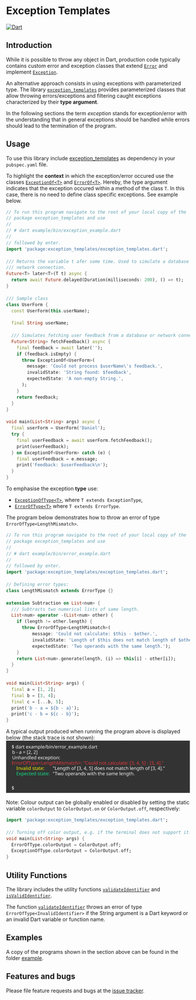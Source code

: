 # Exception Templates

[![Dart](https://github.com/simphotonics/exception_templates/actions/workflows/dart.yml/badge.svg)](https://github.com/simphotonics/exception_templates/actions/workflows/dart.yml)


## Introduction

While it is possible to throw any object in Dart, production code typically contains
custom error and exception classes that
extend [`Error`][Error] and implement [`Exception`][Exception].

An alternative approach consists in using exceptions with parameterized type.
The library [`exception_templates`][exception_templates] provides
parameterized classes that allow throwing errors/exceptions and filtering caught exceptions characterized
by their **type argument**.

In the following sections the term *exception* stands for exception/error
with the understanding that in general exceptions should be handled while errors should lead to the
termination of the program.



## Usage
To use this library include [exception_templates] as dependency in your `pubspec.yaml` file.

To highlight the **context** in which the exception/error occured use the classes
[`ExceptionOf<T>`][ExceptionOf<T>] and [`ErrorOf<T>`][ErrorOf<T>].
Hereby, the type argument indicates that the exception occured within a method of the class `T`.
In this case, there is no need to define class specific exceptions. See example below.

```Dart
// To run this program navigate to the root of your local copy of the
// package exception_templates and use
//
// # dart example/bin/exception_example.dart
//
// followed by enter.
import 'package:exception_templates/exception_templates.dart';

/// Returns the variable t afer some time. Used to simulate a database or
/// network connection.
Future<T> later<T>(T t) async {
  return await Future.delayed(Duration(milliseconds: 200), () => t);
}

/// Sample class
class UserForm {
  const UserForm(this.userName);

  final String userName;

  /// Simulates fetching user feedback from a database or network connection.
  Future<String> fetchFeedback() async {
    final feedback = await later('');
    if (feedback.isEmpty) {
      throw ExceptionOf<UserForm>(
        message: 'Could not process $userName\'s feedback.',
        invalidState: 'String found: $feedback',
        expectedState: 'A non-empty String.',
      );
    }
    return feedback;
  }
}

void main(List<String> args) async {
  final userForm = UserForm('Daniel');
  try {
    final userFeedback = await userForm.fetchFeedback();
    print(userFeedback);
  } on ExceptionOf<UserForm> catch (e) {
    final userFeedback = e.message;
    print('Feedback: $userFeedback\n');
  }
}

```

To emphasise the exception **type** use:
* [`ExceptionOfType<T>`][ExceptionOfType<T>], where `T extends ExceptionType`,
* [`ErrorOfType<T>`][ErrorOfType<T>] where `T extends ErrorType`.

The program below demonstrates how
to throw an error of type `ErrorOfType<LengthMismatch>`.

```Dart
// To run this program navigate to the root of your local copy of the
// package exception_templates and use
//
// # dart example/bin/error_example.dart
//
// followed by enter.
import 'package:exception_templates/exception_templates.dart';

// Defining error types:
class LengthMismatch extends ErrorType {}

extension Subtraction on List<num> {
  /// Subtracts two numerical lists of same length.
  List<num> operator -(List<num> other) {
    if (length != other.length) {
      throw ErrorOfType<LengthMismatch>(
          message: 'Could not calculate: $this - $other.',
          invalidState: 'Length of $this does not match length of $other.',
          expectedState: 'Two operands with the same length.');
    }
    return List<num>.generate(length, (i) => this[i] - other[i]);
  }
}

void main(List<String> args) {
  final a = [1, 2];
  final b = [3, 4];
  final c = [...b, 5];
  print('b - a = ${b - a}');
  print('c - b = ${c - b}');
}

```
A typical output produced when running the program above is displayed below (the stack trace is not shown):
![Console Output](https://github.com/simphotonics/exception_templates/raw/main/images/console_output.svg?sanitize=true)


Note: Colour output can be globally enabled or disabled by setting
the static variable `colorOutput`
to `ColorOutput.on` or `ColorOutput.off`, respectively:
```Dart
import 'package:exception_templates/exception_templates.dart';

/// Turning off color output, e.g. if the terminal does not support it.
void main(List<String> args) {
  ErrorOfType.colorOutput = ColorOutput.off;
  ExceptionOfType.colorOutput = ColorOutput.off;
}
```


## Utility Functions

The library includes the utility functions [`validateIdentifier`][validateIdentifier] and [`isValidIdentifier`][isValidIdentifier].

The function [`validateIdentifier`][validateIdentifier] throws an error of
type `ErrorOfType<InvalidIdentifier>`
if the String argument is a Dart keyword or an invalid Dart variable or function name.

## Examples

A copy of the programs shown in the section above can be found in the folder  [example].


## Features and bugs

Please file feature requests and bugs at the [issue tracker].

[issue tracker]: https://github.com/simphotonics/exception_templates/issues

[example]: example

[Error]: https://api.dart.dev/stable/dart-core/Error-class.html

[Exception]: https://api.dart.dev/stable/dart-core/Exception-class.html

[ExceptionOf<T>]: https://pub.dev/documentation/exception_templates/latest/exception_templates/ExceptionOf-class.html

[ExceptionOfType<T>]: https://pub.dev/documentation/exception_templates/latest/exception_templates/ExceptionOfType-class.html

[ErrorOf<T>]: https://pub.dev/documentation/exception_templates/latest/exception_templates/ErrorOf-class.html

[ErrorOfType<T>]: https://pub.dev/documentation/exception_templates/latest/exception_templates/ErrorOfType-class.html

[exception_templates]: https://pub.dev/packages/exception_templates

[isValidIdentifier]: https://pub.dev/documentation/exception_templates/latest/exception_templates/isValidIdentifier.html

[validateIdentifier]: https://pub.dev/documentation/exception_templates/latest/exception_templates/validateIdentifier.html
